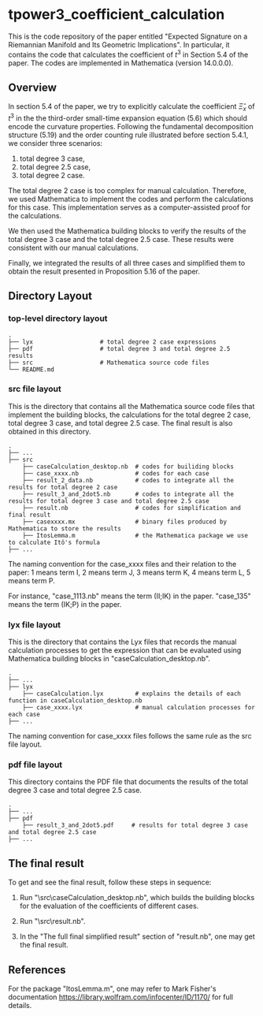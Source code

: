 # tpower3_coefficient_calculation
This is the code repository of the paper entitled "Expected Signature on a Riemannian Manifold and Its Geometric Implications". In particular, it contains the code that calculates the coefficient of $t^3$ in Section 5.4 of the paper. The codes are implemented in Mathematica (version 14.0.0.0).

## Overview
In section 5.4 of the paper, we try to explicitly calculate the coefficient $\hat{\Xi}_x$ of $t^3$ in the the third-order small-time expansion equation (5.6) which should encode the curvature properties. Following the fundamental decomposition structure (5.19) and the order counting rule illustrated before section 5.4.1, we consider three scenarios: 
1. total degree 3 case,
2. total degree 2.5 case,  
3. total degree 2 case. 

The total degree 2 case is too complex for manual calculation. Therefore, we used Mathematica to implement the codes and perform the calculations for this case. This implementation serves as a computer-assisted proof for the calculations.

We then used the Mathematica building blocks to verify the results of the total degree 3 case and the total degree 2.5 case. These results were consistent with our manual calculations.
    
Finally, we integrated the results of all three cases and simplified them to obtain the result presented in Proposition 5.16 of the paper.

## Directory Layout
### top-level directory layout
    .
    ├── lyx                   # total degree 2 case expressions
    ├── pdf                   # total degree 3 and total degree 2.5 results
    ├── src                   # Mathematica source code files
    └── README.md

### src file layout
This is the directory that contains all the Mathematica source code files that implement the building blocks, the calculations for the total degree 2 case, total degree 3 case, and total degree 2.5 case. The final result is also obtained in this directory. 

    .
    ├── ...
    ├── src 
        ├── caseCalculation_desktop.nb  # codes for builiding blocks
        ├── case_xxxx.nb                # codes for each case
        ├── result_2_data.nb            # codes to integrate all the results for total degree 2 case
        ├── result_3_and_2dot5.nb       # codes to integrate all the results for total degree 3 case and total degree 2.5 case
        ├── result.nb                   # codes for simplification and final result
        ├── casexxxx.mx                 # binary files produced by Mathematica to store the results
        ├── ItosLemma.m                 # the Mathematica package we use to calculate Itô's formula
    ├── ...
The naming convention for the case_xxxx files and their relation to the paper: 1 means term I, 2 means term J, 3 means term K, 4 means term L, 5 means term P. 

For instance, "case_1113.nb" means the term (II;IK) in the paper. "case_135" means the term (IK;P) in the paper.

### lyx file layout
This is the directory that contains the Lyx files that records the manual calculation processes to get the expression that can be evaluated using Mathematica building blocks in "caseCalculation_desktop.nb".

    .
    ├── ...
    ├── lyx 
        ├── caseCalculation.lyx         # explains the details of each function in caseCalculation_desktop.nb
        ├── case_xxxx.lyx               # manual calculation processes for each case
    ├── ...

The naming convention for case_xxxx files follows the same rule as the src file layout.

### pdf file layout
This directory contains the PDF file that documents the results of the total degree 3 case and total degree 2.5 case.

    .
    ├── ...
    ├── pdf 
        ├── result_3_and_2dot5.pdf     # results for total degree 3 case and total degree 2.5 case
    ├── ...

## The final result
To get and see the final result, follow these steps in sequence:

1. Run "\src\caseCalculation_desktop.nb", which builds the building blocks for the evaluation of the coefficients of different cases.

2. Run "\src\result.nb".

3. In the "The full final simplified result" section of "result.nb", one may get the final result.

## References
For the package "ItosLemma.m", one may refer to Mark Fisher's documentation https://library.wolfram.com/infocenter/ID/1170/ for full details.